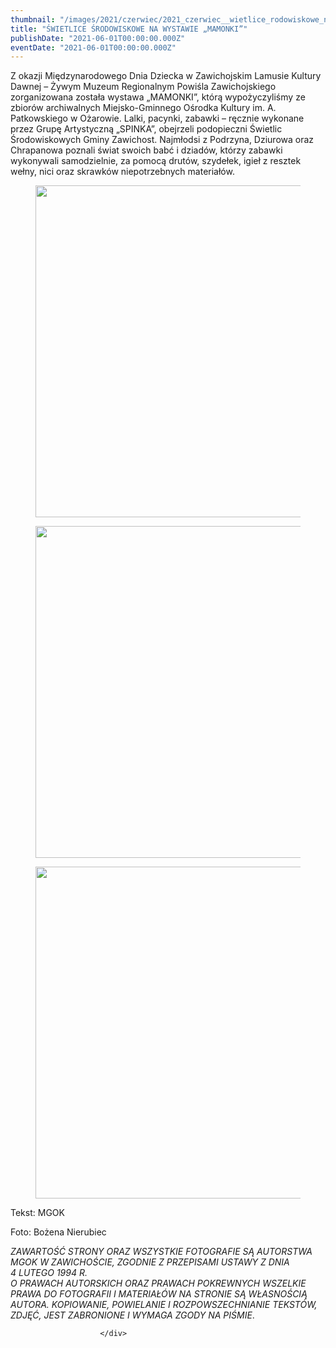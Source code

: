 ```yaml
---
thumbnail: "/images/2021/czerwiec/2021_czerwiec__wietlice_rodowiskowe_na_wystawie_mamonki_2021_06__wietlice_rodowiskowe_na_wystawie_mamonki_ZD1-1.jpg"
title: "ŚWIETLICE ŚRODOWISKOWE NA WYSTAWIE „MAMONKI”"
publishDate: "2021-06-01T00:00:00.000Z"
eventDate: "2021-06-01T00:00:00.000Z"
---
```


<div class="entry-content">
							
							
<p>Z okazji Międzynarodowego Dnia Dziecka w Zawichojskim Lamusie Kultury Dawnej – Żywym Muzeum Regionalnym Powiśla Zawichojskiego zorganizowana została wystawa „MAMONKI”, którą wypożyczyliśmy ze zbiorów archiwalnych Miejsko-Gminnego Ośrodka Kultury im. A. Patkowskiego w Ożarowie. Lalki, pacynki, zabawki – ręcznie wykonane przez Grupę Artystyczną „SPINKA”, obejrzeli podopieczni Świetlic Środowiskowych Gminy Zawichost. Najmłodsi z Podrzyna, Dziurowa oraz Chrapanowa poznali świat swoich babć i dziadów, którzy zabawki wykonywali samodzielnie, za pomocą drutów, szydełek, igieł z resztek wełny, nici oraz skrawków niepotrzebnych materiałów.</p>



<figure class="wp-block-image size-large"><a href="http://mgok-zawichost.pl/wp-content/uploads/2021/06/ZD1-1.jpg"><img fetchpriority="high" decoding="async" width="800" height="531" src="/images/2021/czerwiec/2021_czerwiec__wietlice_rodowiskowe_na_wystawie_mamonki_2021_06__wietlice_rodowiskowe_na_wystawie_mamonki_ZD1-1.jpg" alt="" class="wp-image-7980" srcset="/images/2021/czerwiec/2021_czerwiec__wietlice_rodowiskowe_na_wystawie_mamonki_2021_06__wietlice_rodowiskowe_na_wystawie_mamonki_ZD1-1.jpg 800w, /images/2021/czerwiec/ZD1-1-300x199.jpg 300w, /images/2021/czerwiec/ZD1-1-768x510.jpg 768w" sizes="(max-width: 800px) 100vw, 800px"></a></figure>



<figure class="wp-block-image size-large"><a href="http://mgok-zawichost.pl/wp-content/uploads/2021/06/ZD2-1.jpg"><img decoding="async" width="800" height="531" src="/images/2021/czerwiec/2021_czerwiec__wietlice_rodowiskowe_na_wystawie_mamonki_2021_06__wietlice_rodowiskowe_na_wystawie_mamonki_ZD2-1.jpg" alt="" class="wp-image-7981" srcset="/images/2021/czerwiec/2021_czerwiec__wietlice_rodowiskowe_na_wystawie_mamonki_2021_06__wietlice_rodowiskowe_na_wystawie_mamonki_ZD2-1.jpg 800w, /images/2021/czerwiec/ZD2-1-300x199.jpg 300w, /images/2021/czerwiec/ZD2-1-768x510.jpg 768w" sizes="(max-width: 800px) 100vw, 800px"></a></figure>



<figure class="wp-block-image size-large"><a href="http://mgok-zawichost.pl/wp-content/uploads/2021/06/ZD3-1.jpg"><img decoding="async" width="800" height="531" src="/images/2021/czerwiec/2021_czerwiec__wietlice_rodowiskowe_na_wystawie_mamonki_2021_06__wietlice_rodowiskowe_na_wystawie_mamonki_ZD3-1.jpg" alt="" class="wp-image-7982" srcset="/images/2021/czerwiec/2021_czerwiec__wietlice_rodowiskowe_na_wystawie_mamonki_2021_06__wietlice_rodowiskowe_na_wystawie_mamonki_ZD3-1.jpg 800w, /images/2021/czerwiec/ZD3-1-300x199.jpg 300w, /images/2021/czerwiec/ZD3-1-768x510.jpg 768w" sizes="(max-width: 800px) 100vw, 800px"></a></figure>



<p>Tekst: MGOK</p>



<p>Foto: Bożena Nierubiec</p>



<p><em>ZAWARTOŚĆ STRONY ORAZ WSZYSTKIE FOTOGRAFIE SĄ AUTORSTWA MGOK W ZAWICHOŚCIE, ZGODNIE Z PRZEPISAMI USTAWY Z DNIA&nbsp;</em><br><em>4 LUTEGO 1994 R.<br>O PRAWACH AUTORSKICH ORAZ PRAWACH POKREWNYCH WSZELKIE PRAWA DO FOTOGRAFII I MATERIAŁÓW NA STRONIE SĄ WŁASNOŚCIĄ AUTORA. KOPIOWANIE, POWIELANIE I ROZPOWSZECHNIANIE TEKSTÓW, ZDJĘĆ, JEST ZABRONIONE I WYMAGA ZGODY NA PIŚMIE</em>.</p>
						
						</div>
